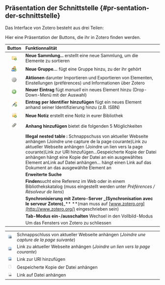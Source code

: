 ## Präsentation der Schnittstelle {#pr-sentation-der-schnittstelle}

Das Interface von Zotero besteht aus drei Teilen:

Hier eine Präsentation der Buttons, die ihr in Zotero finden werden.

| Button | Funktionnalität |
| :---: | :--- |
| ![](/assets/button1.png) | **Neue Sammlung...** erstellt eine neue Sammlung, um die Elemente zu sortieren |
| ![](/assets/button2.png) | **Neue Gruppe**_**…**_ fügt eine Gruppe hinzu, zu der ihr gehört |
| ![](/assets/button3.png) | **Aktionen** darunter Importieren und Exportieren von Elementen, Einstellungen \(préférences\) und Informationen über Zotero |
| ![](/assets/button4.png) | **Neuer Eintrag** fügt _manuell_ ein neues Element hinzu \(Drop-Down-Menü mit der Auswahl\) |
| ![](/assets/button5.png) | **Eintrag per Identifier hinzufügen** fügt ein neues Element anhand seiner Identifizierung hinzu \(z.B. ISBN\) |
| ![](/assets/button6.png) | **Neue Notiz** erstellt eine Notiz in eurer Bibliothek |
| ![](/assets/button7.png) | **Anhang hinzufügen** bietet die folgenden 5 Möglichkeiten |
|  |  |
|  | **Illegal nested table :** Schnappschuss von aktueller Webseite anhängen \(Joindre une capture de la page courante\)Link zu aktueller Webseite anhängen \(Joindre un lien vers la page courante\)Link zur URI hinzufügen...Gespeicherte Kopie der Datei anhängen hängt eine Kopie der Datei an ein ausgewähltes Element anLink auf Datei anhängen… hängt einen Link auf das Dokument an das ausgewählte Element an |
|  | **Erweiterte Suche** |
|  | **Finden**sucht eine Referenz im Web oder in einem Bibliothekskatalog \(muss eingestellt werden unter _Préférences / Résolveur de liens_\) |
|  | **Synchronisierung mit Zotero-Server **_**\(Synchronisation avec le serveur Zotero\)**_** **\(man muss auf [www.zotero.org](http://www.zotero.org/) eingeschrieben sein\) |
|  | **Tab-Modus ein-/ausschalten** Wechsel in den Vollbild-Modus |
|  | Um das Fensters von Zotero zu schliessen |

|  |  |
| :---: | :--- |
| ![](/assets/button7_1.png) | Schnappschluss von aktueller Webseite anhängen \(_Joindre une capture de la page suivante_\) |
| ![](/assets/button7_2.png) | Link zu aktueller Webseite anhängen \(_Joindre un lien vers la page courante_\) |
| ![](/assets/button7_3.png) | Link zur URI hinzufügen |
| ![](/assets/button7_4.png) | Gespeicherte Kopie der Datei anhängen |
| ![](/assets/button7_5.png) | Link auf Datei anhängen |



